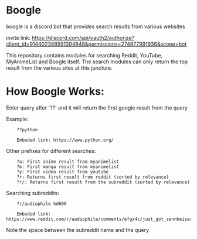 # Boogle
boogle is a discord bot that provides search results from various websites


invite link: https://discord.com/api/oauth2/authorize?client_id=914402388591394848&permissions=274877991936&scope=bot


This repository contains modules for searching Reddit, YouTube, MyAnimeList and Boogle itself. The search modules can only return the top result from the various sites at this juncture.



# How Boogle Works:

Enter query after '??' and it will return the first google result from the query

Example:

        ??python
        
        Embeded link: https://www.python.org/


Other prefixes for different searches:

        ?a: First anime result from myanimelist
        ?m: First manga result from myanimelist
        ?y: First video result from youtube
        ?r: Returns first result from reddit (sorted by relevance)
        ?r/: Returns first result from the subreddit (sorted by relevance)

Searching subreddits:

        ?r/audiophile hd600

        Embeded link: https://www.reddit.com/r/audiophile/comments/efgx4c/just_got_sennheiser_hd600s_for_christmas/

Note the space between the subreddit name and the query
